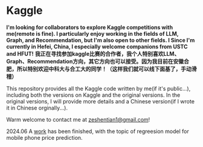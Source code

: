 # Kaggle
**I'm looking for collaborators to explore Kaggle competitions with me(remote is fine). I particularly enjoy working in the fields of LLM, Graph, and Recommendation, but I'm also open to other fields. I Since I'm currently in Hefei, China, I especially welcome companions from USTC and HFUT!**
**我正在寻找参加kaggle比赛的合作者，我个人特别喜欢LLM、Graph、Recommendation方向，其它方向也可以接受。因为我目前在安徽合肥，所以特别欢迎中科大与合工大的同学！（这样我们就可以线下面基了，手动滑稽）**

This repository provides all the Kaggle code written by me(if it's public...), including both the versions on Kaggle and the original versions. In the original versions, I will provide more details and a Chinese version(if I wrote it in Chinese orginally...). 

Warm welcome to contact me at zeshentian1@gmail.com!


2024.06 A [work](https://www.kaggle.com/code/zeshentian1/r2-0-94-nusvr-best-data-cleaning/edit/run/182168303) has been finished, with the topic of regreesion model for mobile phone price prediction.
